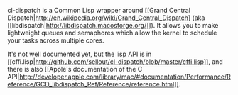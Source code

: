 cl-dispatch is a Common Lisp wrapper around
[[Grand Central Dispatch|http://en.wikipedia.org/wiki/Grand_Central_Dispatch] (aka
[[libdispatch|http://libdispatch.macosforge.org/]]). It allows you to make lightweight
queues and semaphores which allow the kernel to schedule your tasks across multiple cores.

It's not well documented yet, but the lisp API is in [[cffi.lisp|http://github.com/sellout/cl-dispatch/blob/master/cffi.lisp]], and there is also
[[Apple's documentation of the C API|http://developer.apple.com/library/mac/#documentation/Performance/Reference/GCD_libdispatch_Ref/Reference/reference.html]].
